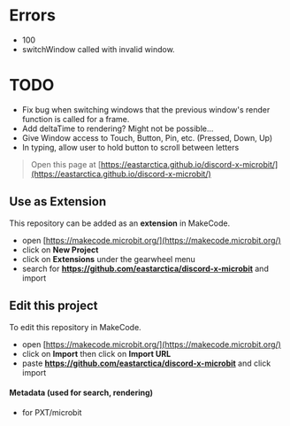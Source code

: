 # Errors
- 100
 - switchWindow called with invalid window.

# TODO
- Fix bug when switching windows that the previous window's render function is called for a frame.
- Add deltaTime to rendering? Might not be possible...
- Give Window access to Touch, Button, Pin, etc. (Pressed, Down, Up)
- In typing, allow user to hold button to scroll between letters



> Open this page at [https://eastarctica.github.io/discord-x-microbit/](https://eastarctica.github.io/discord-x-microbit/)

## Use as Extension

This repository can be added as an **extension** in MakeCode.

* open [https://makecode.microbit.org/](https://makecode.microbit.org/)
* click on **New Project**
* click on **Extensions** under the gearwheel menu
* search for **https://github.com/eastarctica/discord-x-microbit** and import

## Edit this project

To edit this repository in MakeCode.

* open [https://makecode.microbit.org/](https://makecode.microbit.org/)
* click on **Import** then click on **Import URL**
* paste **https://github.com/eastarctica/discord-x-microbit** and click import

#### Metadata (used for search, rendering)

* for PXT/microbit
<script src="https://makecode.com/gh-pages-embed.js"></script><script>makeCodeRender("{{ site.makecode.home_url }}", "{{ site.github.owner_name }}/{{ site.github.repository_name }}");</script>
